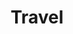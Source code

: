 ---
layout: travel
id: travel
title: Travel
nav: true
nav-order: 5
content-pages: true
intro: Fly with Switzerland’s national airline – SWISS. Naturally, you can expect only the highest quality and service standards, as you fly to the beguiling mountain resorts for truly unforgettable adventure. With more than 160 flights each week from the UK, it’s never been easier to hit the slopes. Discover what makes SWISS the natural choice for your ski getaway here.
link: https://www.swiss.com/GB/en?utm_medium=affiliate&utm_source=secretescapes&utm_campaign=lx_gb_en_secretescapespromo_desktop

features:

  - id: ski
    title: Ski Equipment goes Free
    description: SWISS is the skier’s airline of choice. Why? Skis go free of course! Your equipment flies with no hidden charges, allowing you to spend less time worrying (and paying) for your gear, and more time travelling in comfort to your piste of choice. What’s more, SWISS fly from London to Geneva and Zurich, and in February, even to Sion – the closest hub for Verbier, Zermatt and Saas-Fee.
    link: https://www.swiss.com/unitedkingdom/en/swiss-the-skiers-airline-lon

  - id: geneva
    title: Destination Geneva
    description: Geneva is the destination for winter adventures. It is perfectly located for easy access to famous ski resorts in Switzerland and the French and Italian Alps. Some of the finest skiing in the country is but a short hop from the airport, making it your gateway to winter adventure. Fly from London for as little as £82 – with ski equipment flying free.
    link: https://www.swiss.com/Explore/EN/switzerland/geneva/information

  - id: choice
    title: SWISS Choice
    description: For those looking for that little bit extra, don’t miss a range of conveniences for little extra cost. At Geneva, skip the security queues with the SWISS priority lane and let them take care of your shuttle to and from the airport. It’s the perfect option for skiers, lugging around heavy equipment – let SWISS take care of your needs and make your transfers effortless.
    link: https://www.swiss.com/ch/en/Book/swiss-choice/Geneva?utm_medium=affiliate&utm_source=secretescapes&utm_campaign=lx_gb_en_secretescapespromo_desktop
---